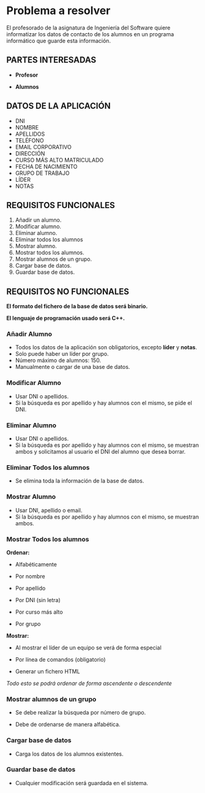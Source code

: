 # Problema a resolver

El profesorado de la asignatura de Ingeniería del Software quiere informatizar los datos de contacto de los alumnos en un programa informático que guarde esta información.

## PARTES INTERESADAS

* **Profesor**

* **Alumnos**

## DATOS DE LA APLICACIÓN

* DNI
* NOMBRE
* APELLIDOS
* TELÉFONO
* EMAIL CORPORATIVO
* DIRECCIÓN
* CURSO MÁS ALTO MATRICULADO
* FECHA DE NACIMIENTO
* GRUPO DE TRABAJO
* LÍDER
* NOTAS

## REQUISITOS FUNCIONALES

1. Añadir un alumno.
2. Modificar alumno.
3. Eliminar alumno.
4. Eliminar todos los alumnos
5. Mostrar alumno.
6. Mostrar todos los alumnos.
7. Mostrar alumnos de un grupo.
8. Cargar base de datos.
9. Guardar base de datos.


## REQUISITOS NO FUNCIONALES

**El formato del fichero de la base de datos será binario.**

**El lenguaje de programación usado será C++.**

### Añadir Alumno
* Todos los datos de la aplicación son obligatorios, excepto **líder** y **notas**.
* Solo puede haber un líder por grupo.
* Número máximo de alumnos: 150.
* Manualmente o cargar de una base de datos.

### Modificar Alumno
* Usar DNI o apellidos.
* Si la búsqueda es por apellido y hay alumnos con el mismo, se pide el DNI.

### Eliminar Alumno
* Usar DNI o apellidos.
* Si la búsqueda es por apellido y hay alumnos con el mismo, se muestran ambos y solicitamos al usuario el DNI del alumno que desea borrar.

### Eliminar Todos los alumnos
* Se elimina toda la información de la base de datos.

### Mostrar Alumno
* Usar DNI, apellido o email.
* Si la búsqueda es por apellido y hay alumnos con el mismo, se muestran ambos.

### Mostrar Todos los alumnos

**Ordenar:**

* Alfabéticamente
 * Por nombre
 * Por apellido

* Por DNI (sin letra)

* Por curso más alto

* Por grupo

**Mostrar:**

* Al mostrar el líder de un equipo se verá de forma especial

* Por línea de comandos (obligatorio)

* Generar un fichero HTML

*Todo esto se podrá ordenar de forma ascendente o descendente*

### Mostrar alumnos de un grupo

* Se debe realizar la búsqueda por número de grupo.

* Debe de ordenarse de manera alfabética.

### Cargar base de datos

* Carga los datos de los alumnos existentes.

### Guardar base de datos

* Cualquier modificación será guardada en el sistema.
